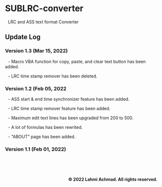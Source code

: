 # SUBLRC-converter
LRC and ASS text format Converter

<head>
<style>
   p {text-indent: 10px;}
</style>
</head>

<body>
<h2>Update Log</h2>

  <h3>Version 1.3 (Mar 15, 2022)</h3>
     <p>- Macro VBA function for copy, paste, and clear text button has been added.</p>
     <p>- LRC time stamp remover has been deleted.</p>

  <h3> Version 1.2 (Feb 05, 2022</h3>
      <p>- ASS start & end time synchronizer feature has been added.</p>
      <p>- LRC time stamp remover feature has been added.</p>
      <p>- Maximum edit text lines has been upgraded from 200 to 500.</p>
      <p>- A lot of formulas has been rewrited.</p>
      <p>- "ABOUT" page has been added.</p>


<h3>Version 1.1 (Feb 01, 2022)</h3>

 
 
 

<br/><br/><br/>
<p style="text-align: right;"><b>&#169; 2022 Lahmi Achmad. All rights reserved.</b></p>
</body>

